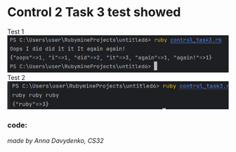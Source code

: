<h1 > Control 2 Task 3 test showed </h1>

Test 1
![img.png](img.png)
Test 2
![img_1.png](img_1.png)

### code: <a>  </a>
<i>made by Anna Davydenko, CS32</i>